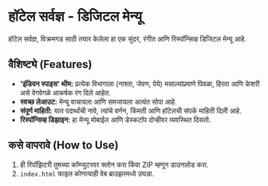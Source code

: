 # हॉटेल सर्वज्ञ - डिजिटल मेन्यू

हॉटेल सर्वज्ञ, विक्रमगड साठी तयार केलेला हा एक सुंदर, रंगीत आणि रिस्पॉन्सिव्ह डिजिटल मेन्यू आहे.

## वैशिष्ट्ये (Features)

- **'इंडियन स्पाइस' थीम:** प्रत्येक विभागाला (नाश्ता, जेवण, पेये) मसाल्यांप्रमाणे पिवळा, हिरवा आणि केशरी असे वेगवेगळे आकर्षक रंग दिले आहेत.
- **स्वच्छ लेआउट:** मेन्यू वाचायला आणि समजायला अत्यंत सोपा आहे.
- **संपूर्ण माहिती:** यात पदार्थांची नावे, त्यांचे वर्णन, किंमती आणि हॉटेलची संपर्क माहिती दिली आहे.
- **रिस्पॉन्सिव्ह डिझाइन:** हा मेन्यू मोबाईल आणि डेस्कटॉप दोन्हीवर व्यवस्थित दिसतो.

## कसे वापरावे (How to Use)

1.  ही रिपॉझिटरी तुमच्या कॉम्प्युटरवर क्लोन करा किंवा ZIP म्हणून डाउनलोड करा.
2.  `index.html` फाइल कोणत्याही वेब ब्राउझरमध्ये उघडा.

